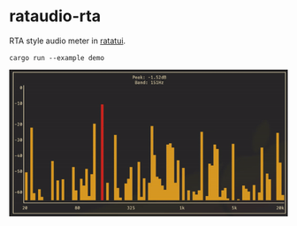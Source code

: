 # rataudio-rta

RTA style audio meter in [ratatui](https://ratatui.rs/).


```
cargo run --example demo
```
![example](examples/rta-demo.gif)

